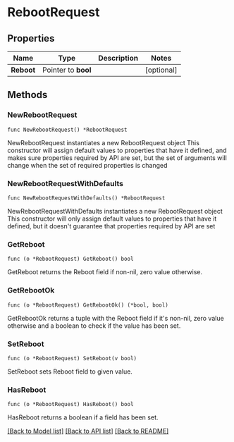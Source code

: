 # RebootRequest

## Properties

Name | Type | Description | Notes
------------ | ------------- | ------------- | -------------
**Reboot** | Pointer to **bool** |  | [optional] 

## Methods

### NewRebootRequest

`func NewRebootRequest() *RebootRequest`

NewRebootRequest instantiates a new RebootRequest object
This constructor will assign default values to properties that have it defined,
and makes sure properties required by API are set, but the set of arguments
will change when the set of required properties is changed

### NewRebootRequestWithDefaults

`func NewRebootRequestWithDefaults() *RebootRequest`

NewRebootRequestWithDefaults instantiates a new RebootRequest object
This constructor will only assign default values to properties that have it defined,
but it doesn't guarantee that properties required by API are set

### GetReboot

`func (o *RebootRequest) GetReboot() bool`

GetReboot returns the Reboot field if non-nil, zero value otherwise.

### GetRebootOk

`func (o *RebootRequest) GetRebootOk() (*bool, bool)`

GetRebootOk returns a tuple with the Reboot field if it's non-nil, zero value otherwise
and a boolean to check if the value has been set.

### SetReboot

`func (o *RebootRequest) SetReboot(v bool)`

SetReboot sets Reboot field to given value.

### HasReboot

`func (o *RebootRequest) HasReboot() bool`

HasReboot returns a boolean if a field has been set.


[[Back to Model list]](../README.md#documentation-for-models) [[Back to API list]](../README.md#documentation-for-api-endpoints) [[Back to README]](../README.md)


